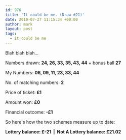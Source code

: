 ```yaml
---
id: 976
title: 'It could be me. (Draw #21)'
date: 2010-07-27 11:15:34 +00:00
author: mark
layout: post
tags:
  - it could be me
---
```

Blah blah blah&#8230;

Numbers drawn: **24, 26, 33, 35, 43, 44** + bonus ball **27**

My Numbers: **06, 09, 11, 23, 33, 44**

No. of matching numbers: **2**

Price of ticket: **£1**

Amount won: **£0**

Financial outcome: **-£1**

So here's how the two schemes measure up to date:

**Lottery balance: £-21  |  Not A Lottery balance: £21.02**
